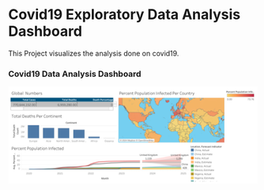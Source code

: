 # Covid19 Exploratory Data Analysis Dashboard

This Project visualizes the analysis done on covid19.

### Covid19 Data Analysis Dashboard

![Covid19 Data Analysis Dashboard](Images/Dashboard%201.png)